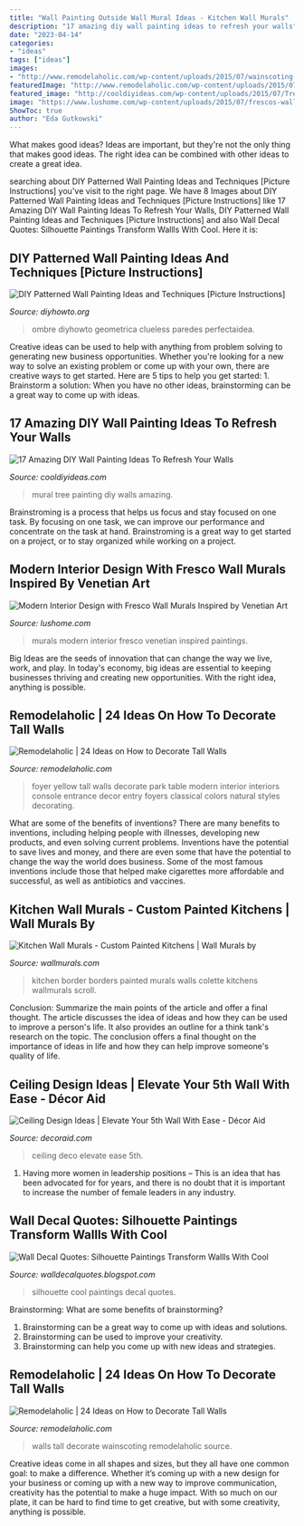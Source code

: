 ```yaml
---
title: "Wall Painting Outside Wall Mural Ideas - Kitchen Wall Murals"
description: "17 amazing diy wall painting ideas to refresh your walls"
date: "2023-04-14"
categories:
- "ideas"
tags: ["ideas"]
images:
- "http://www.remodelaholic.com/wp-content/uploads/2015/07/wainscoting-533x800.jpg"
featuredImage: "http://www.remodelaholic.com/wp-content/uploads/2015/07/wainscoting-533x800.jpg"
featured_image: "http://cooldiyideas.com/wp-content/uploads/2015/07/Tree-Mural.jpg"
image: "https://www.lushome.com/wp-content/uploads/2015/07/frescos-wall-murals-modern-inteiror-design-10.jpg"
ShowToc: true
author: "Eda Gutkowski"
---
```



What makes good ideas?
Ideas are important, but they're not the only thing that makes good ideas. The right idea can be combined with other ideas to create a great idea.

	

		
searching about DIY Patterned Wall Painting Ideas and Techniques [Picture Instructions] you've visit to the right page. We have 8 Images about DIY Patterned Wall Painting Ideas and Techniques [Picture Instructions] like 17 Amazing DIY Wall Painting Ideas To Refresh Your Walls, DIY Patterned Wall Painting Ideas and Techniques [Picture Instructions] and also Wall Decal Quotes: Silhouette Paintings Transform Wallls With Cool. Here it is:
		
    
## DIY Patterned Wall Painting Ideas And Techniques [Picture Instructions]

<img loading=lazy src="http://www.diyhowto.org/wp-content/uploads/DIY-Geometric-Ombre-Wall-Painting-Instruction-DIY-Wall-Painting-Ideas-Techniques-Tutorials-DIYHowto.jpg" onerror="this.onerror=null;this.src='https://tse4.mm.bing.net/th?id=OIP.3CQu2yYBUKU-wi0CJ7RjUAHaJ8&amp;pid=15.1';" alt="DIY Patterned Wall Painting Ideas and Techniques [Picture Instructions]">

_Source: diyhowto.org_

>ombre diyhowto geometrica clueless paredes perfectaidea. 

	

Creative ideas can be used to help with anything from problem solving to generating new business opportunities. Whether you're looking for a new way to solve an existing problem or come up with your own, there are creative ways to get started. Here are 5 tips to help you get started: 1. Brainstorm a solution: When you have no other ideas, brainstorming can be a great way to come up with ideas.

    
## 17 Amazing DIY Wall Painting Ideas To Refresh Your Walls

<img loading=lazy src="http://cooldiyideas.com/wp-content/uploads/2015/07/Tree-Mural.jpg" onerror="this.onerror=null;this.src='https://tse2.mm.bing.net/th?id=OIP.TW7BOu4x3fj9FSCJ7lLnAgHaJ4&amp;pid=15.1';" alt="17 Amazing DIY Wall Painting Ideas To Refresh Your Walls">

_Source: cooldiyideas.com_

>mural tree painting diy walls amazing. 

	

Brainstroming is a process that helps us focus and stay focused on one task. By focusing on one task, we can improve our performance and concentrate on the task at hand. Brainstroming is a great way to get started on a project, or to stay organized while working on a project.

    
## Modern Interior Design With Fresco Wall Murals Inspired By Venetian Art

<img loading=lazy src="https://www.lushome.com/wp-content/uploads/2015/07/frescos-wall-murals-modern-inteiror-design-10.jpg" onerror="this.onerror=null;this.src='https://tse1.mm.bing.net/th?id=OIP.UY62ScEX038LdGvm2gD3pAHaEv&amp;pid=15.1';" alt="Modern Interior Design with Fresco Wall Murals Inspired by Venetian Art">

_Source: lushome.com_

>murals modern interior fresco venetian inspired paintings. 

	

Big Ideas are the seeds of innovation that can change the way we live, work, and play. In today's economy, big ideas are essential to keeping businesses thriving and creating new opportunities. With the right idea, anything is possible.

    
## Remodelaholic | 24 Ideas On How To Decorate Tall Walls

<img loading=lazy src="http://www.remodelaholic.com/wp-content/uploads/2015/07/foyer.jpg" onerror="this.onerror=null;this.src='https://tse2.mm.bing.net/th?id=OIP.he27QA3ZPmGX9P6R4FkNTAHaJ0&amp;pid=15.1';" alt="Remodelaholic | 24 Ideas on How to Decorate Tall Walls">

_Source: remodelaholic.com_

>foyer yellow tall walls decorate park table modern interior interiors console entrance decor entry foyers classical colors natural styles decorating. 

	

What are some of the benefits of inventions?
There are many benefits to inventions, including helping people with illnesses, developing new products, and even solving current problems. Inventions have the potential to save lives and money, and there are even some that have the potential to change the way the world does business. Some of the most famous inventions include those that helped make cigarettes more affordable and successful, as well as antibiotics and vaccines.

    
## Kitchen Wall Murals - Custom Painted Kitchens | Wall Murals By

<img loading=lazy src="https://www.wallmurals.com/wp-content/uploads/2015/05/scroll_kitchen_border.jpg" onerror="this.onerror=null;this.src='https://tse4.mm.bing.net/th?id=OIP.TEBR_VFjfmA3zisCveFzpgHaFj&amp;pid=15.1';" alt="Kitchen Wall Murals - Custom Painted Kitchens | Wall Murals by">

_Source: wallmurals.com_

>kitchen border borders painted murals walls colette kitchens wallmurals scroll. 

	

Conclusion: Summarize the main points of the article and offer a final thought.
The article discusses the idea of ideas and how they can be used to improve a person's life. It also provides an outline for a think tank's research on the topic. The conclusion offers a final thought on the importance of ideas in life and how they can help improve someone's quality of life.

    
## Ceiling Design Ideas | Elevate Your 5th Wall With Ease - Décor Aid

<img loading=lazy src="https://www.decoraid.com/wp-content/uploads/2019/03/striped-ceiling-design-ideas-2019.jpg" onerror="this.onerror=null;this.src='https://tse3.mm.bing.net/th?id=OIP.aCs3QVkvo_7WqGQWPA2A5QAAAA&amp;pid=15.1';" alt="Ceiling Design Ideas | Elevate Your 5th Wall With Ease - Décor Aid">

_Source: decoraid.com_

>ceiling deco elevate ease 5th. 

	

1. Having more women in leadership positions – This is an idea that has been advocated for for years, and there is no doubt that it is important to increase the number of female leaders in any industry.

    
## Wall Decal Quotes: Silhouette Paintings Transform Wallls With Cool

<img loading=lazy src="https://4.bp.blogspot.com/-Mk17DmAIHgk/Um-j3LO3OtI/AAAAAAAAEEE/xYIrMM0k1ws/s1600/cool+silhouleete.jpg" onerror="this.onerror=null;this.src='https://tse4.mm.bing.net/th?id=OIP.zyrMch1udB5ZksMUpgNKngHaEk&amp;pid=15.1';" alt="Wall Decal Quotes: Silhouette Paintings Transform Wallls With Cool">

_Source: walldecalquotes.blogspot.com_

>silhouette cool paintings decal quotes. 

	

Brainstorming: What are some benefits of brainstorming?
1. Brainstorming can be a great way to come up with ideas and solutions.
2. Brainstorming can be used to improve your creativity.
3. Brainstorming can help you come up with new ideas and strategies.

    
## Remodelaholic | 24 Ideas On How To Decorate Tall Walls

<img loading=lazy src="http://www.remodelaholic.com/wp-content/uploads/2015/07/wainscoting-533x800.jpg" onerror="this.onerror=null;this.src='https://tse1.mm.bing.net/th?id=OIP.UOJO5V5dVFX5l1t1esRs2QHaLH&amp;pid=15.1';" alt="Remodelaholic | 24 Ideas on How to Decorate Tall Walls">

_Source: remodelaholic.com_

>walls tall decorate wainscoting remodelaholic source. 

	

Creative ideas come in all shapes and sizes, but they all have one common goal: to make a difference. Whether it’s coming up with a new design for your business or coming up with a new way to improve communication, creativity has the potential to make a huge impact. With so much on our plate, it can be hard to find time to get creative, but with some creativity, anything is possible.

